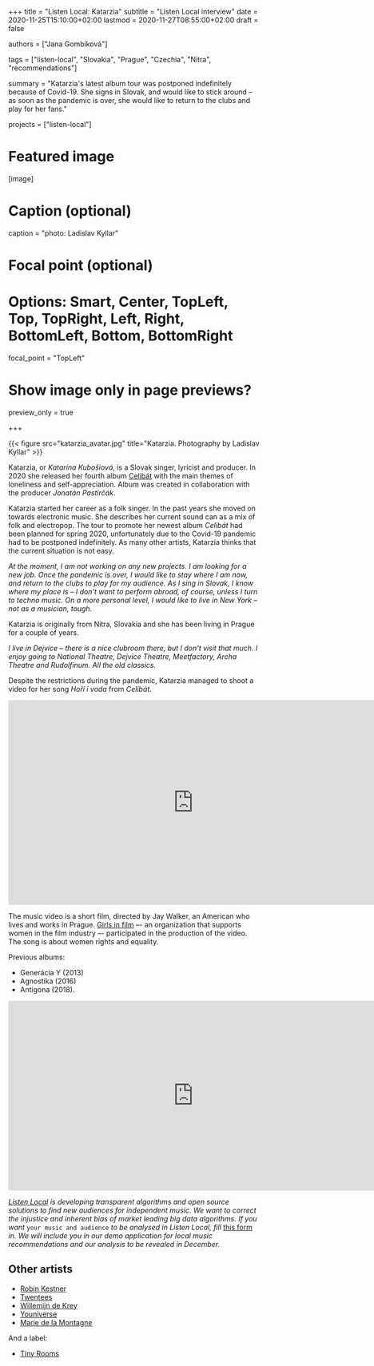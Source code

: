 +++
title = "Listen Local: Katarzia"
subtitle = "Listen Local interview"
date = 2020-11-25T15:10:00+02:00
lastmod = 2020-11-27T08:55:00+02:00
draft = false

authors = ["Jana Gombiková"]

tags = ["listen-local", "Slovakia", "Prague", "Czechia", "Nitra", "recommendations"]

summary = "Katarzia's latest album tour was postponed indefinitely because of Covid-19. She signs in Slovak, and would like to stick around – as soon as the pandemic is over, she would like to return to the clubs and play for her fans."

projects = ["listen-local"]

# Featured image
[image]
  # Caption (optional)
  caption = "photo: Ladislav Kyllar"

  # Focal point (optional)
  # Options: Smart, Center, TopLeft, Top, TopRight, Left, Right, BottomLeft, Bottom, BottomRight
  focal_point = "TopLeft"

  # Show image only in page previews?
  preview_only = true

+++

{{< figure src="katarzia_avatar.jpg" title="Katarzia. Photography by Ladislav Kyllar" >}}

Katarzia, or *Katarína Kubošiová*, is a Slovak singer, lyricist and producer. In 2020 she released her fourth album [Celibát](https://www.slnkorecords.sk/en/katarzia/celibat) with the main themes of loneliness and self-appreciation. Album was created in collaboration with the producer *Jonatán Pastirčák*. 

Katarzia started her career as a folk singer. In the past years she moved on towards electronic music. She describes her current sound can as a mix of folk and electropop. The tour to promote her newest album *Celibát* had been planned for spring 2020, unfortunately due to the Covid-19 pandemic had to be postponed indefinitely. As many other artists, Katarzia thinks that the current situation is not easy.

*At the moment, I am not working on any new projects. I am looking for a new job. Once the pandemic is over, I would like to stay where I am now, and return to the clubs to play for my audience. As I sing in Slovak, I know where my place is – I don't want to perform abroad, of course, unless I turn to techno music. On a more personal level, I would like to live in New York – not as a musician, tough.*

Katarzia is originally from Nitra, Slovakia and she has been living in Prague for a couple of years. 

*I live in Dejvice – there is a nice clubroom there, but I don't visit that much. I enjoy going to National Theatre, Dejvice Theatre, Meetfactory, Archa Theatre and Rudolfinum. All the old classics.*

Despite the restrictions during the pandemic, Katarzia managed to shoot a video for her song *Hoří i voda* from *Celibát*. 

<iframe width="740" height="410" src="https://www.youtube.com/embed/xVPDZEa0wjU" frameborder="0" allow="accelerometer; autoplay; clipboard-write; encrypted-media; gyroscope; picture-in-picture" allowfullscreen></iframe>

The music video is a short film, directed by Jay Walker, an American who lives and works in Prague. [Girls in film](http://girlsinfilm.net/network) –- an organization that supports women in the film industry –- participated in the production of the video. The song is about women rights and equality.

Previous albums: 
* Generácia Y (2013)
* Agnostika (2016)
* Antigona (2018). 

<iframe src="https://open.spotify.com/embed/artist/5EssQRYnIgCOcvPauVySR1" width="740" height="380" frameborder="0" allowtransparency="true" allow="encrypted-media"></iframe>


*[Listen Local](https://dataandlyrics.com/tag/listen-local/) is developing transparent algorithms and open source solutions to find new audiences for independent music. We want to correct the injustice and inherent bias of market leading big data algorithms. If you want* `your music and audience` *to be analysed in Listen Local, fill* [this form](https://www.surveymonkey.com/r/ll_collector_2020) *in. We will include you in our demo application for local music recommendations and our analysis to be revealed in December.*


## Other artists

- [Robin Kestner](https://dataandlyrics.com/post/2020-11-11-listen-local-robin-kester/)
- [Twentees](https://dataandlyrics.com/post/2020-11-18-where-they-understand-us/)
- [Willemijn de Krey](https://dataandlyrics.com/post/2021-04-04-wdekrey/)
- [Youniverse](https://dataandlyrics.com/post/2020-11-30-youniverse/)
- [Marie de la Montagne](https://dataandlyrics.com/post/2021-07-15-marie_de_la_montagne/)

And a label:
- [Tiny Rooms](https://dataandlyrics.com/post/2020-12-14-tinyrooms/)
